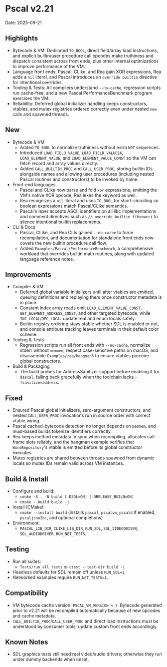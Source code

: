 # Pscal v2.21

Date: 2025-09-21

## Highlights
- Bytecode & VM: Dedicated `TO_BOOL`, direct field/array load instructions, and explicit builtin/user procedure call opcodes make truthiness and dispatch consistent across front ends, plus other internal optimizations to improve performance of the VM.
- Language front ends: Pascal, CLike, and Rea gain XOR expressions, Rea adds a `nil` literal, and Pascal introduces an `override builtin` directive for intentional overrides.
- Tooling & Tests: All compilers understand `--no-cache`, regression scripts run cache-free, and a new Pascal PerformanceBenchmark program exercises the VM.
- Reliability: Deferred global initializer handling keeps constructors, vtables, and mutex registries ordered correctly even under nested `new` calls and spawned threads.

## New
- Bytecode & VM
  - Added `TO_BOOL` to normalize truthiness without extra `NOT` sequences.
  - Introduced `LOAD_FIELD_VALUE`, `LOAD_FIELD_VALUE16`, `LOAD_ELEMENT_VALUE`, and `LOAD_ELEMENT_VALUE_CONST` so the VM can fetch record and array values directly.
  - Added `CALL_BUILTIN_PROC` and `CALL_USER_PROC`, storing builtin IDs alongside names and allowing user procedures (including nested Pascal routines and constructors) to be invoked by name.
- Front-end languages
  - Pascal and CLike now parse and fold `xor` expressions, emitting the VM's native XOR opcode; Rea lexes the keyword as well.
  - Rea recognizes a `nil` literal and uses `TO_BOOL` for short-circuiting so boolean expressions match Pascal/CLike semantics.
  - Pascal's lexer accepts ASCII identifiers on all libc implementations and comment directives such as `// override builtin fibonacci` to silence intentional builtin replacements.
- CLI & Docs
  - Pascal, CLike, and Rea CLIs gained `--no-cache` to force recompilation, and documentation for standalone front ends now covers the new builtin procedure call flow.
  - Added `Examples/Pascal/PerformanceBenchmark`, a comprehensive workload that overrides builtin math routines, along with updated language reference notes.

## Improvements
- Compiler & VM
  - Deferred global variable initializers until after vtables are emitted, queuing definitions and replaying them once constructor metadata is in place.
  - Constant index array reads emit `LOAD_ELEMENT_VALUE_CONST`, `GET_ELEMENT_ADDRESS_CONST`, and other targeted bytecode, while `INC_LOCAL`/`DEC_LOCAL` update real and enum locals safely.
  - Builtin registry ordering stays stable whether SDL is enabled or not, and console attribute tracking leaves terminals in their default color scheme.
- Tooling & Tests
  - Regression scripts run all front ends with `--no-cache`, normalize stderr without `memmem`, respect case-sensitive paths on macOS, and disassemble `Examples/rea/hangman5` to ensure vtables precede global constructors.
- Build & Packaging
  - The build probes for AddressSanitizer support before enabling it for `dascal`, falling back gracefully when the toolchain lacks `-fsanitize=address`.

## Fixed
- Ensured Pascal global initializers, zero-argument constructors, and nested `CALL_USER_PROC` invocations run in source order with correct vtable wiring.
- Pascal cached-bytecode detection no longer depends on `memmem`, and musl-based builds tokenize identifiers correctly.
- Rea keeps method metadata in sync when recompiling, allocates call-frame slots reliably, and the hangman example verifies that `WordRepository`'s vtable is emitted before its global constructor executes.
- Mutex registries are shared between threads spawned from dynamic locals so mutex IDs remain valid across VM instances.

## Build & Install
- Configure and build:
  - `cmake -S . -B build [-DSDL=ON] [-DRELEASE_BUILD=ON]`
  - `cmake --build build -j`
- Install (CMake):
  - `cmake --install build` (installs `pascal`, `pscalvm`, `pscald` if enabled, `pscaljson2bc`, and optional completions)
- Environment:
  - `PASCAL_LIB_DIR`, `CLIKE_LIB_DIR`, `RUN_SDL`, `SDL_VIDEODRIVER`, `SDL_AUDIODRIVER`, `RUN_NET_TESTS`.

## Testing
- Run all suites:
  - `Tests/run_all_tests` or `ctest --test-dir build -j`
- Headless defaults for SDL remain off unless `RUN_SDL=1`.
- Networked examples require `RUN_NET_TESTS=1`.

## Compatibility
- VM bytecode cache version: `PSCAL_VM_VERSION = 7`. Bytecode generated prior to v2.21 will be recompiled automatically because of new opcodes and cache metadata.
- `CALL_BUILTIN_PROC`/`CALL_USER_PROC` and direct load instructions must be understood by consumer tools; update custom front ends accordingly.

## Known Notes
- SDL graphics tests still need real video/audio drivers; otherwise they run under dummy backends when unset.
